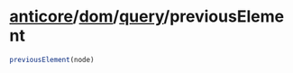 # [anticore](../../../../../#reference)/[dom](../../#reference)/[query](../#reference)/<a name="reference">previousElement</a>

```js
previousElement(node)
```